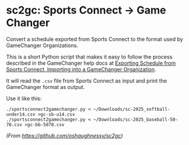 # sc2gc: Sports Connect -> Game Changer 

Convert a schedule exported from Sports Connect to the format used by
GameChanger Organizations.

This is a short Python script that makes it easy to follow the process
described in the GameChanger help docs at [Exporting Schedule from Sports Connect,
Importing into a GameChanger Organization](https://help.gc.com/hc/en-us/articles/8780588516365-Exporting-Schedule-from-Sports-Connect-Importing-into-a-GameChanger-Organization#h_01JD503BMH36036W9438JPQFX6).

It will read the `.csv` file from Sports Connect as input and print the GameChanger
format as output.

Use it like this:

    ./sportsconnect2gamechanger.py < ~/Downloads/sc-2025_softball-under14.csv >gc-sb-u14.csv
    ./sportsconnect2gamechanger.py < ~/Downloads/sc-2025_baseball-50-70.csv >gc-bb-5070.csv


_(From https://github.com/oshaughnessy/sc2gc)_
